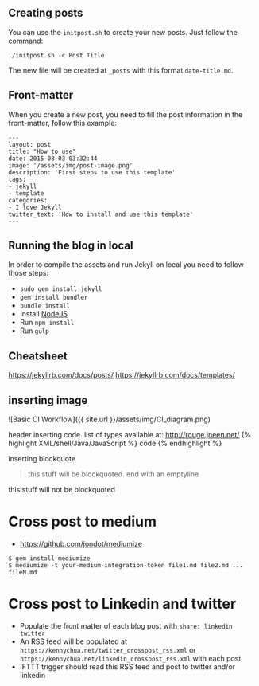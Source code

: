 ## Creating posts

You can use the `initpost.sh` to create your new posts. Just follow the command:

```
./initpost.sh -c Post Title
```

The new file will be created at `_posts` with this format `date-title.md`.

## Front-matter 

When you create a new post, you need to fill the post information in the front-matter, follow this example:

```
---
layout: post
title: "How to use"
date: 2015-08-03 03:32:44
image: '/assets/img/post-image.png'
description: 'First steps to use this template'
tags:
- jekyll 
- template 
categories:
- I love Jekyll
twitter_text: 'How to install and use this template'
---
```

## Running the blog in local

In order to compile the assets and run Jekyll on local you need to follow those steps:
- `sudo gem install jekyll`
- `gem install bundler`
- `bundle install`
- Install [NodeJS](https://nodejs.org/)
- Run `npm install` 
- Run `gulp`



## Cheatsheet
https://jekyllrb.com/docs/posts/
https://jekyllrb.com/docs/templates/

## inserting image
![Basic CI Workflow]({{ site.url }}/assets/img/CI_diagram.png)

header
inserting code. list of types available at: http://rouge.jneen.net/
{% highlight XML/shell/Java/JavaScript %}
code
{% endhighlight %}

inserting blockquote
> this stuff will be blockquoted. end with an emptyline

this stuff will not be blockquoted


# Cross post to medium
- https://github.com/jondot/mediumize
```
$ gem install mediumize
$ mediumize -t your-medium-integration-token file1.md file2.md ... fileN.md

```

# Cross post to Linkedin and twitter
- Populate the front matter of each blog post with `share: linkedin twitter`
- An RSS feed will be populated at `https://kennychua.net/twitter_crosspost_rss.xml` or `https://kennychua.net/linkedin_crosspost_rss.xml` with each post
- IFTTT trigger should read this RSS feed and post to twitter and/or linkedin

